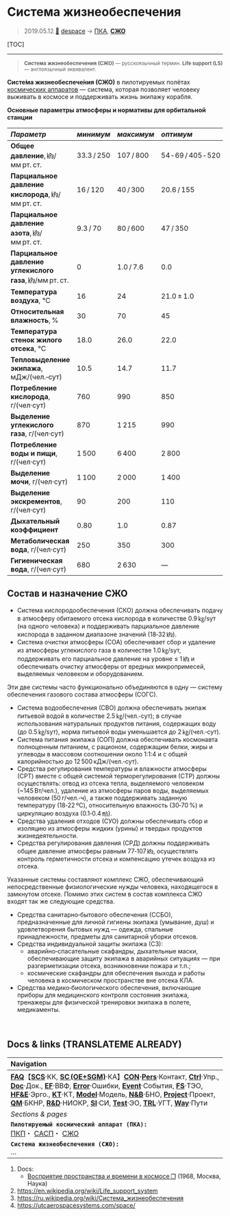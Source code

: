 # Система жизнеобеспечения
> 2019.05.12 [🚀](../index/index.md) [despace](index.md) → [ПКА](sc.md), **[СЖО](ls.md)**

[TOC]

---

> <small>**Система жизнеобеспечения (СЖО)** — русскоязычный термин. **Life support (LS)** — англоязычный эквивалент.</small>

**Систе́ма жизнеобеспече́ния (СЖО)** в пилотируемых полётах [космических аппаратов](sc.md) — система, которая позволяет человеку выживать в космосе и поддерживать жизнь экипажу корабля.

**Основные параметры атмосферы и нормативы для орбитальной станции**

|*Параметр*|*минимум*|*максимум*|*оптимум*|
|:--|:--|:--|:--|
|**Общее давление**, ㎪/мм рт. ст.|33.3 / 250|107 / 800|54 ‑ 69 / 405 ‑ 520|
|**Парциальное давление кислорода**, ㎪/мм рт. ст.|16 / 120|40 / 300|20.6 / 155|
|**Парциальное давление азота**, ㎪/мм рт. ст.|9.3 / 70|80 / 600|47 / 350|
|**Парциальное давление углекислого газа**, ㎪/мм рт. ст.|0|1.0 / 7.6|0.0|
|**Температура воздуха**, ℃|16|24|21.0 ± 1.0|
|**Относительная влажность**, %|30|70|45|
|**Температура стенок жилого отсека**, ℃|18.0|26.0|22.0|
|**Тепловыделение экипажа**, мДж/(чел.‑сут)|10.5|14.7|11.7|
|**Потребление кислорода**, г/(чел·сут)|760|990|850|
|**Выделение углекислого газа**, г/(чел·сут)|870|1 215|990|
|**Потребление воды и пищи**, г/(чел·сут)|1 500|6 400|2 800|
|**Выделение мочи**, г/(чел·сут)|1 100|2 000|1 400|
|**Выделение экскрементов**, г/(чел·сут)|90|200|110|
|**Дыхательный коэффициент**|0.80|1.0|0.87|
|**Метаболическая вода**, г/(чел·сут)|250|350|300|
|**Гигиеническая вода**, г/(чел·сут)|680|2 630|—|



## Состав и назначение СЖО
   - Система кислородообеспечения (СКО) должна обеспечивать подачу в атмосферу обитаемого отсека кислорода в количестве 0.9 ㎏/sут (на одного человека) и поддерживать парциальное давление кислорода в заданном диапазоне значений (18‑32 ㎪).
   - Система очистки атмосферы (СОА) обеспечивает сбор и удаление из атмосферы углекислого газа в количестве 1.0 ㎏/sут, поддерживать его парциальное давление на уровне ≤ 1 ㎪ и обеспечивать очистку атмосферы от вредных микропримесей, выделяемых человеком и оборудованием.

Эти две системы часто функционально объединяются в одну — систему обеспечения газового состава атмосферы (СОГС).
   - Система водообеспечения (СВО) должна обеспечивать экипаж питьевой водой в количестве 2.5 ㎏/(чел.‑сут); в случае использования натуральных продуктов питания, содержащих воду (до 0.5 ㎏/sут), норма питьевой воды уменьшается до 2 ㎏/(чел.‑сут).
   - Система питания экипажа (СОП) должна обеспечивать космонавта полноценным питанием, с рационом, содержащим белки, жиры и углеводы в массовом соотношении около 1:1:4 и с общей калорийностью до 12 500 кДж/(чел.‑сут).
   - Средства регулирования температуры и влажности атмосферы (СРТ) вместе с общей системой терморегулирования (СТР) должны осуществлять: отвод из отсека тепла, выделяемого человеком (~145 Вт/чел.), удаление из атмосферы паров воды, выделяемых человеком (50 г/чел.‑ч), а также поддерживать заданную температуру (18‑22 ºC), относительную влажность (30‑70 %) и циркуляцию воздуха (0.1‑0.4 ㎧).
   - Средства удаления отходов (СУО) должны обеспечивать сбор и изоляцию из атмосферы жидких (урины) и твердых продуктов жизнедеятельности.
   - Средства регулирования давления (СРД) должны поддерживать общее давление атмосферы равным 77‑107 ㎪, осуществлять контроль герметичности отсека и компенсацию утечек воздуха из отсека.

Указанные системы составляют комплекс СЖО, обеспечивающий непосредственные физиологические нужды человека, находящегося в замкнутом отсеке. Помимо этих систем в состав комплекса СЖО входят так же следующие средства.
   - Средства санитарно‑бытового обеспечения (ССБО), предназначенные для личной гигиены экипажа (умывание, душ) и удовлетворения бытовых нужд — одежда, спальные принадлежности, предметы для санитарной уборки отсеков.
   - Средства индивидуальной защиты экипажа (СЗ):
      - аварийно‑спасательные скафандры, дыхательные маски, обеспечивающие защиту экипажа в аварийных ситуациях — при разгерметизации отсека, возникновении пожара и т.п.;
      - космические скафандры для обеспечения выхода и работы человека в космическом пространстве вне отсека КЛА.
   - Средства медико‑биологического обеспечения, включающие приборы для медицинского контроля состояния экипажа, тренажеры для физической тренировки экипажа в полете, медикаменты.



<p style="page-break-after:always"> </p>

## Docs & links (TRANSLATEME ALREADY)
|Navigation|
|:--|
|**[FAQ](faq.md)**【**[SCS](scs.md)**·КК, **[SC (OE+SGM)](sc.md)**·КА】**[CON](contact.md)·[Pers](person.md)**·Контакт, **[Ctrl](control.md)**·Упр., **[Doc](doc.md)**·Док., **[EF](ef.md)**·ВВФ, **[Error](error.md)**·Ошибки, **[Event](event.md)**·События, **[FS](fs.md)**·ТЭО, **[HF&E](hfe.md)**·Эрго., **[KT](kt.md)**·КТ, **[Model](model.md)**·Модель, **[N&B](nnb.md)**·БНО, **[Project](project.md)**·Проект, **[QM](qm.md)**·БКНР, **[R&D](rnd.md)**·НИОКР, **[SI](si.md)**·СИ, **[Test](test.md)**·ЭО, **[TRL](trl.md)**·УГТ, **[Way](way.md)**·Пути|
|*Sections & pages*|
|**`Пилотируемый космический аппарат (ПКА):`**<br> [ПКП](manned_sf.md)・ [САСП](les.md)・ [СЖО](ls.md)|
|**`Система жизнеобеспечения (СЖО):`**<br> …|

   1. Docs:
      - [Восприятие пространства и времени в космосе ❐](f/scs/man/vospriyatie_prostranstva_vremeni_v_kosmose_1968.pdf) (1968, Москва, Наука)
   1. <https://en.wikipedia.org/wiki/Life_support_system>
   1. <https://ru.wikipedia.org/wiki/Система_жизнеобеспечения>
   1. <https://utcaerospacesystems.com/space/>
